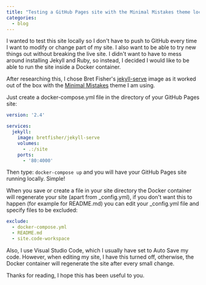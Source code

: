 ```yaml
---
title: "Testing a GitHub Pages site with the Minimal Mistakes theme locally using Docker"
categories:
  - blog
---
```


I wanted to test this site locally so I don't have to push to GitHub every time I want to modify or change part of my site. I also want to be able to try new things out without breaking the live site. I didn't want to have to mess around installing Jekyll and Ruby, so instead, I decided I would like to be able to run the site inside a Docker container. 

After researching this, I chose Bret Fisher's [jekyll-serve](https://hub.docker.com/r/bretfisher/jekyll-serve) image as it worked out of the box with the [Minimal Mistakes](https://github.com/mmistakes/minimal-mistakes) theme I am using. 

Just create a docker-compose.yml file in the directory of your GitHub Pages site:

```yaml
version: '2.4'

services:
  jekyll:
    image: bretfisher/jekyll-serve
    volumes:
      - .:/site
    ports:
      - '80:4000'
```

Then type: `docker-compose up` and you will have your GitHub Pages site running locally. Simple!

When you save or create a file in your site directory the Docker container will regenerate your site (apart from _config.yml), if you don't want this to happen (for example for README.md) you can edit your _config.yml file and specify files to be excluded:

```yaml
exclude:
  - docker-compose.yml
  - README.md
  - site.code-workspace
```

Also, I use Visual Studio Code, which I usually have set to Auto Save my code. However, when editing my site, I have this turned off, otherwise, the Docker container will regenerate the site after every small change. 

Thanks for reading, I hope this has been useful to you.